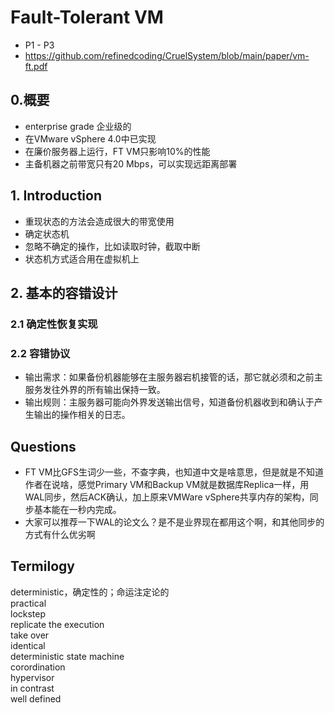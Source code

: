 # Fault-Tolerant VM            
- P1 - P3            
- https://github.com/refinedcoding/CruelSystem/blob/main/paper/vm-ft.pdf            
            
## 0.概要            
- enterprise grade 企业级的            
- 在VMware vSphere 4.0中已实现            
- 在廉价服务器上运行，FT VM只影响10%的性能            
- 主备机器之前带宽只有20 Mbps，可以实现远距离部署            
            
## 1. Introduction            
- 重现状态的方法会造成很大的带宽使用            
- 确定状态机            
- 忽略不确定的操作，比如读取时钟，截取中断            
- 状态机方式适合用在虚拟机上            
            
## 2. 基本的容错设计            
            
### 2.1 确定性恢复实现            
            
### 2.2 容错协议            
- 输出需求：如果备份机器能够在主服务器宕机接管的话，那它就必须和之前主服务发往外界的所有输出保持一致。            
- 输出规则：主服务器可能向外界发送输出信号，知道备份机器收到和确认于产生输出的操作相关的日志。            
            
## Questions            
- FT VM比GFS生词少一些，不查字典，也知道中文是啥意思，但是就是不知道作者在说啥，感觉Primary VM和Backup VM就是数据库Replica一样，用WAL同步，然后ACK确认，加上原来VMWare vSphere共享内存的架构，同步基本能在一秒内完成。             
- 大家可以推荐一下WAL的论文么？是不是业界现在都用这个啊，和其他同步的方式有什么优劣啊            
            
            
## Termilogy            
deterministic，确定性的；命运注定论的            
practical            
lockstep            
replicate the execution            
take over            
identical            
deterministic state machine            
corordination            
hypervisor            
in contrast            
well defined            
            
            
            
            